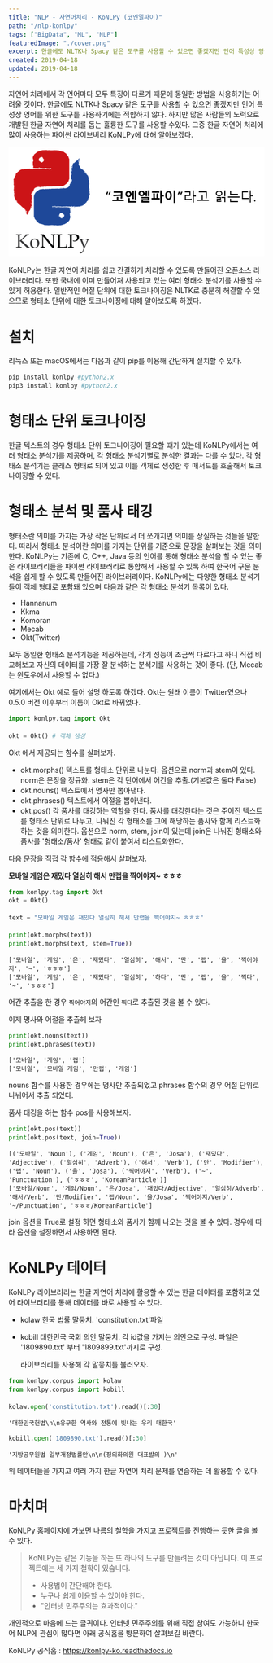 ```yaml
---
title: "NLP - 자연어처리 - KoNLPy (코엔엘파이)"
path: "/nlp-konlpy"
tags: ["BigData", "ML", "NLP"]
featuredImage: "./cover.png"
excerpt: 한글에도 NLTK나 Spacy 같은 도구를 사용할 수 있으면 좋겠지만 언어 특성상 영어를 위한 도구를 사용하기에는 적합하지 않다. 하지만 많은 사람들의 노력으로 개발된 한글 자연어 처리를 돕는 훌륭한 도구를 사용할 수있다. 그중 한글 자연어 처리에 많이 사용하는 파이썬 라이브버리 KoNLPy에 대해 알아보겠다.의미한다. 
created: 2019-04-18
updated: 2019-04-18
---
```


자연어 처리에서 각 언어마다 모두 특징이 다르기 때문에 동일한 방법을 사용하기는 어려울 것이다. 한글에도 NLTK나 Spacy 같은 도구를 사용할 수 있으면 좋겠지만 언어 특성상 영어를 위한 도구를 사용하기에는 적합하지 않다. 하지만 많은 사람들의 노력으로 개발된 한글 자연어 처리를 돕는 훌륭한 도구를 사용할 수있다. 그중 한글 자연어 처리에 많이 사용하는 파이썬 라이브버리 KoNLPy에 대해 알아보겠다.

![knn](konlpy.png)

KoNLPy는 한글 자연어 처리를 쉽고 간결하게 처리할 수 있도록 만들어진 오픈소스 라이브러리다.
또한 국내에 이미 만들어져 사용되고 있는 여러 형태소 분석기를 사용할 수 있게 허용한다. 일반적인 어절 단위에 대한 토크나이징은 NLTK로 충분히 해결할 수 있으므로 형태소 단위에 대한 토크나이징에 대해 알아보도록 하겠다.

# 설치

리눅스 또는 macOS에서는 다음과 같이 pip를 이용해 간단하게 설치할 수 있다.

~~~bash
pip install konlpy #python2.x
pip3 install konlpy #python2.x
~~~

# 형태소 단위 토크나이징

한글 텍스트의 경우 형태소 단위 토크나이징이 필요할 떄가 있는데 KoNLPy에서는 여러 형태소 분석기를 제공하며, 각 형태소 분석기별로 분석한 결과는 다를 수 있다.
각 형태소 분석기는 클래스 형태로 되어 있고 이를 객체로 생성한 후 매서드를 호출해서 토크나이징할 수 있다.

# 형태소 분석 및 품사 태깅

형태소란 의미를 가지는 가장 작은 단위로서 더 쪼개지면 의미를 상실하는 것들을 말한다. 따라서 형태소 분석이란 의미를 가지는 단위를 기준으로 문장을 살펴보는 것을 의미한다.
KoNLPy는 기존에 C, C++, Java 등의 언어를 통해 형태소 분석을 할 수 있는 좋은 라이브러리들을 파이썬 라이브러리로 통합해서 사용할 수 있록 하여 한국어 구문 분석을 쉽게 할 수 있도록 만들어진 라이브러리이다. KoNLPy에는 다양한 형태소 분석기들이 객체 형태로 포함돼 있으며 다음과 같은 각 형태소 분석기 목록이 있다.

- Hannanum
- Kkma
- Komoran
- Mecab
- Okt(Twitter)

모두 동일한 형태소 분석기능을 제공하는데, 각기 성능이 조금씩 다르다고 하니 직접 비교해보고 자신의 데이터를 가장 잘 분석하는 분석기를 사용하는 것이 좋다.
(단, Mecab는 윈도우에서 사용할 수 없다.)

여기에서는 Okt 예로 들어 설명 하도록 하겠다. 
Okt는 원래 이름이 Twitter였으나 0.5.0 버전 이후부터 이름이 Okt로 바뀌었다.

~~~python
import konlpy.tag import Okt

okt = Okt() # 객체 생성
~~~

Okt 에서 제공되는 함수를 살펴보자.

- okt.morphs()
  텍스트를 형태소 단위로 나눈다. 옵션으로 norm과 stem이 있다. norm은 문장을 정규화. stem은 각 단어에서 어간을 추출.(기본값은 둘다 False)
- okt.nouns()
  텍스트에서 명사만 뽑아낸다.
- okt.phrases()
  텍스트에서 어절을 뽑아낸다.
- okt.pos()
  각 품사를 태깅하는 역할을 한다. 품사를 태깅한다는 것은 주어진 텍스트를 형태소 단위로 나누고, 나눠진 각 형태소를 그에 해당하는 품사와 함께 리스트화하는 것을 의미한다.
  옵션으로 norm, stem, join이 있는데 join은 나눠진 형태소와 품사를 '형태소/품사' 형태로 같이 붙여서 리스트화한다.

다음 문장을 직접 각 함수에 적용해서 살펴보자.

**모바일 게임은 재밌다 열심히 해서 만랩을 찍어야지~ ㅎㅎㅎ**

~~~python
from konlpy.tag import Okt
okt = Okt()

text = "모바일 게임은 재밌다 열심히 해서 만랩을 찍어야지~ ㅎㅎㅎ"

print(okt.morphs(text))
print(okt.morphs(text, stem=True))
~~~

~~~result
['모바일', '게임', '은', '재밌다', '열심히', '해서', '만', '랩', '을', '찍어야지', '~', 'ㅎㅎㅎ']
['모바일', '게임', '은', '재밌다', '열심히', '하다', '만', '랩', '을', '찍다', '~', 'ㅎㅎㅎ']
~~~

어간 추출을 한 경우 `찍어야지`의 어간인 `찍다`로 추출된 것을 볼 수 있다. 

이제 명사와 어절을 추츨헤 보자

~~~python
print(okt.nouns(text))
print(okt.phrases(text))
~~~

~~~result
['모바일', '게임', '랩']
['모바일', '모바일 게임', '만랩', '게임']
~~~

nouns 함수를 사용한 경우에는 명사만 추출되었고 phrases 함수의 경우 어절 단위로 나뉘어서 추출 되었다.

품사 태깅을 하는 함수 pos를 사용해보자.

~~~python
print(okt.pos(text))
print(okt.pos(text, join=True))
~~~

~~~result
[('모바일', 'Noun'), ('게임', 'Noun'), ('은', 'Josa'), ('재밌다', 'Adjective'), ('열심히', 'Adverb'), ('해서', 'Verb'), ('만', 'Modifier'), ('랩', 'Noun'), ('을', 'Josa'), ('찍어야지', 'Verb'), ('~', 'Punctuation'), ('ㅎㅎㅎ', 'KoreanParticle')]
['모바일/Noun', '게임/Noun', '은/Josa', '재밌다/Adjective', '열심히/Adverb', '해서/Verb', '만/Modifier', '랩/Noun', '을/Josa', '찍어야지/Verb', '~/Punctuation', 'ㅎㅎㅎ/KoreanParticle']
~~~

join 옵션을 True로 설정 하면 형태소와 품사가 함께 나오는 것을 볼 수 있다. 경우에 따라 옵션을 설정하면서 사용하면 된다.

# KoNLPy 데이터

KoNLPy 라이브러리는 한글 자연어 처리에 활용할 수 있는 한글 데이터를 포함하고 있어 라이브러리를 통해 데이터를 바로 사용할 수 있다.

- kolaw
  한국 법률 말뭉치. 'constitution.txt'파일
- kobill
  대한민국 국회 의안 말뭉치. 각 id값을 가지는 의안으로 구성. 파일은 '1809890.txt' 부터 '1809899.txt'까지로 구성.

  라이브러리를 사용해 각 말뭉치를 불러오자.

~~~python
from konlpy.corpus import kolaw
from konlpy.corpus import kobill

kolaw.open('constitution.txt').read()[:30]
~~~
~~~result
'대한민국헌법\n\n유구한 역사와 전통에 빛나는 우리 대한국'
~~~

~~~python 
kobill.open('1809890.txt').read()[:30]
~~~
~~~result
'지방공무원법 일부개정법률안\n\n(정의화의원 대표발의 )\n'
~~~

위 데이터들을 가지고 여러 가지 한글 자연어 처리 문제를 연습하는 데 활용할 수 있다. 

# 마치며

KoNLPy 홈페이지에 가보면 나름의 철학을 가지고 프로젝트를 진행하는 듯한 글을 볼 수 있다.

> KoNLPy는 같은 기능을 하는 또 하나의 도구를 만들려는 것이 아닙니다.
> 이 프로젝트에는 세 가지 철학이 있습니다.
> - 사용법이 간단해야 한다.
> - 누구나 쉽게 이용할 수 있어야 한다.
> - "인터넷 민주주의는 효과적이다."

개인적으로 마음에 드는 글귀이다. 인터넷 민주주의를 위해 직접 참여도 가능하니 한국어 NLP에 관심이 많다면 아래 공식홈을 방문하여 살펴보길 바란다.

KoNLPy 공식홈 : <https://konlpy-ko.readthedocs.io>
